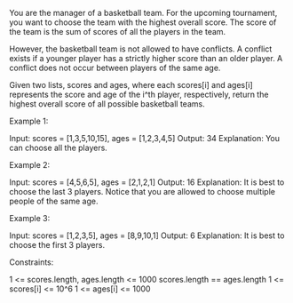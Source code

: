 You are the manager of a basketball team. For the upcoming tournament, you
want to choose the team with the highest overall score. The score of the team
is the sum of scores of all the players in the team.

However, the basketball team is not allowed to have conflicts. A conflict
exists if a younger player has a strictly higher score than an older player.
A conflict does not occur between players of the same age.

Given two lists, scores and ages, where each scores[i] and ages[i] represents
the score and age of the i^th player, respectively, return the highest
overall score of all possible basketball teams.


Example 1:


Input: scores = [1,3,5,10,15], ages = [1,2,3,4,5]
Output: 34
Explanation: You can choose all the players.


Example 2:


Input: scores = [4,5,6,5], ages = [2,1,2,1]
Output: 16
Explanation: It is best to choose the last 3 players. Notice that you are
allowed to choose multiple people of the same age.


Example 3:


Input: scores = [1,2,3,5], ages = [8,9,10,1]
Output: 6
Explanation: It is best to choose the first 3 players. 



Constraints:


1 <= scores.length, ages.length <= 1000
scores.length == ages.length
1 <= scores[i] <= 10^6
1 <= ages[i] <= 1000





